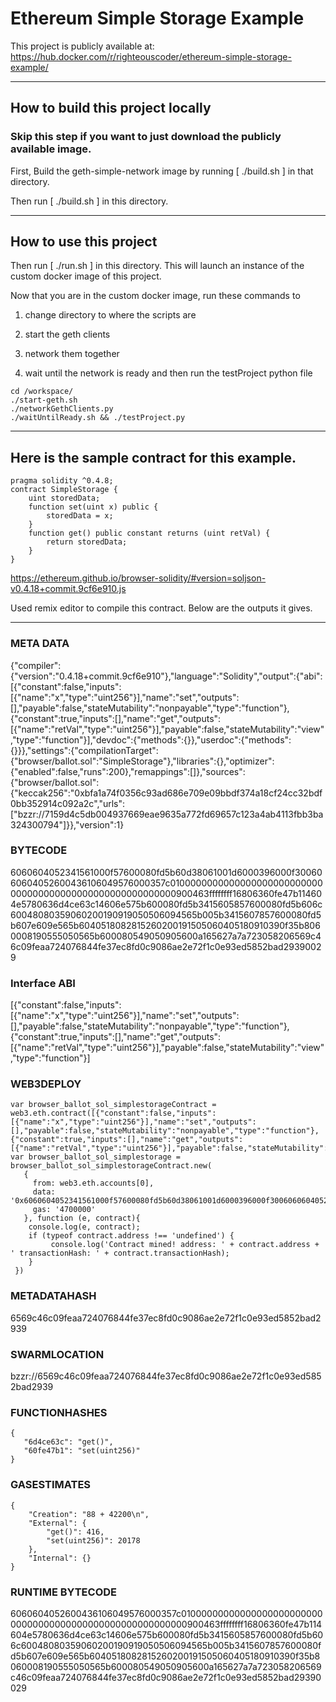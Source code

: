 # Ethereum Simple Storage Example

This project is publicly available at: https://hub.docker.com/r/righteouscoder/ethereum-simple-storage-example/

------

## How to build this project locally

### Skip this step if you want to just download the publicly available image.

First, Build the geth-simple-network image by running [ ./build.sh ] in that directory.

Then run [ ./build.sh ] in this directory.

--------

## How to use this project

Then run [ ./run.sh ] in this directory. This will launch an instance of the custom docker image of this project.

Now that you are in the custom docker image, run these commands to 

1) change directory to where the scripts are

2) start the geth clients 

3) network them together 

4) wait until the network is ready and then run the testProject python file

```
cd /workspace/
./start-geth.sh 
./networkGethClients.py 
./waitUntilReady.sh && ./testProject.py
```

-------

## Here is the sample contract for this example.

```
pragma solidity ^0.4.8;
contract SimpleStorage {
    uint storedData;
    function set(uint x) public {
        storedData = x;
    }
    function get() public constant returns (uint retVal) {
        return storedData;
    }
}
```

https://ethereum.github.io/browser-solidity/#version=soljson-v0.4.18+commit.9cf6e910.js

Used remix editor to compile this contract. Below are the outputs it gives.

-------

### META DATA

{"compiler":{"version":"0.4.18+commit.9cf6e910"},"language":"Solidity","output":{"abi":[{"constant":false,"inputs":[{"name":"x","type":"uint256"}],"name":"set","outputs":[],"payable":false,"stateMutability":"nonpayable","type":"function"},{"constant":true,"inputs":[],"name":"get","outputs":[{"name":"retVal","type":"uint256"}],"payable":false,"stateMutability":"view","type":"function"}],"devdoc":{"methods":{}},"userdoc":{"methods":{}}},"settings":{"compilationTarget":{"browser/ballot.sol":"SimpleStorage"},"libraries":{},"optimizer":{"enabled":false,"runs":200},"remappings":[]},"sources":{"browser/ballot.sol":{"keccak256":"0xbfa1a74f0356c93ad686e709e09bbdf374a18cf24cc32bdf0bb352914c092a2c","urls":["bzzr://7159d4c5db004937669eae9635a772fd69657c123a4ab4113fbb3ba324300794"]}},"version":1}

### BYTECODE

6060604052341561000f57600080fd5b60d38061001d6000396000f3006060604052600436106049576000357c0100000000000000000000000000000000000000000000000000000000900463ffffffff16806360fe47b114604e5780636d4ce63c14606e575b600080fd5b3415605857600080fd5b606c60048080359060200190919050506094565b005b3415607857600080fd5b607e609e565b6040518082815260200191505060405180910390f35b8060008190555050565b600080549050905600a165627a7a723058206569c46c09feaa724076844fe37ec8fd0c9086ae2e72f1c0e93ed5852bad29390029

### Interface ABI

[{"constant":false,"inputs":[{"name":"x","type":"uint256"}],"name":"set","outputs":[],"payable":false,"stateMutability":"nonpayable","type":"function"},{"constant":true,"inputs":[],"name":"get","outputs":[{"name":"retVal","type":"uint256"}],"payable":false,"stateMutability":"view","type":"function"}]

### WEB3DEPLOY
```
var browser_ballot_sol_simplestorageContract = web3.eth.contract([{"constant":false,"inputs":[{"name":"x","type":"uint256"}],"name":"set","outputs":[],"payable":false,"stateMutability":"nonpayable","type":"function"},{"constant":true,"inputs":[],"name":"get","outputs":[{"name":"retVal","type":"uint256"}],"payable":false,"stateMutability":"view","type":"function"}]);
var browser_ballot_sol_simplestorage = browser_ballot_sol_simplestorageContract.new(
   {
     from: web3.eth.accounts[0], 
     data: '0x6060604052341561000f57600080fd5b60d38061001d6000396000f3006060604052600436106049576000357c0100000000000000000000000000000000000000000000000000000000900463ffffffff16806360fe47b114604e5780636d4ce63c14606e575b600080fd5b3415605857600080fd5b606c60048080359060200190919050506094565b005b3415607857600080fd5b607e609e565b6040518082815260200191505060405180910390f35b8060008190555050565b600080549050905600a165627a7a723058206569c46c09feaa724076844fe37ec8fd0c9086ae2e72f1c0e93ed5852bad29390029', 
     gas: '4700000'
   }, function (e, contract){
    console.log(e, contract);
    if (typeof contract.address !== 'undefined') {
         console.log('Contract mined! address: ' + contract.address + ' transactionHash: ' + contract.transactionHash);
    }
 })
```

### METADATAHASH
 
6569c46c09feaa724076844fe37ec8fd0c9086ae2e72f1c0e93ed5852bad2939
 
### SWARMLOCATION
 
bzzr://6569c46c09feaa724076844fe37ec8fd0c9086ae2e72f1c0e93ed5852bad2939
 
### FUNCTIONHASHES

```
{
   "6d4ce63c": "get()",
   "60fe47b1": "set(uint256)"
}
```

### GASESTIMATES

```
{
    "Creation": "88 + 42200\n",
    "External": {
        "get()": 416,
        "set(uint256)": 20178
    },
    "Internal": {}
}
```

### RUNTIME BYTECODE

6060604052600436106049576000357c0100000000000000000000000000000000000000000000000000000000900463ffffffff16806360fe47b114604e5780636d4ce63c14606e575b600080fd5b3415605857600080fd5b606c60048080359060200190919050506094565b005b3415607857600080fd5b607e609e565b6040518082815260200191505060405180910390f35b8060008190555050565b600080549050905600a165627a7a723058206569c46c09feaa724076844fe37ec8fd0c9086ae2e72f1c0e93ed5852bad29390029

